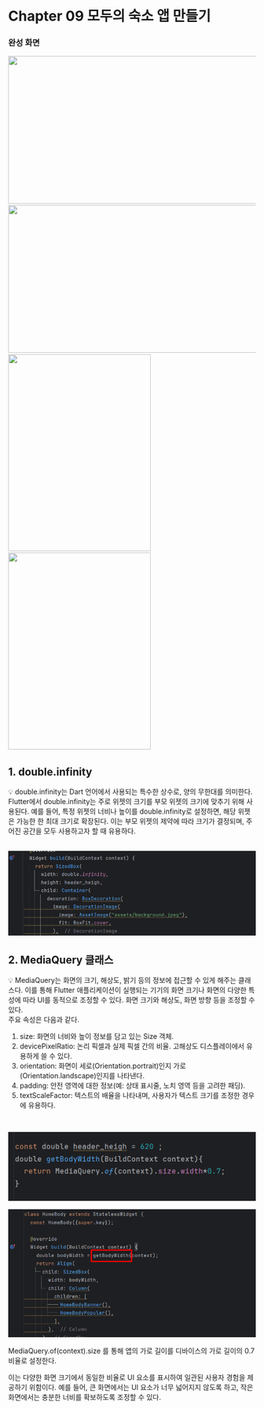 # Chapter 09 모두의 숙소 앱 만들기

### 완성 화면

<img src="https://github.com/user-attachments/assets/d45b2eee-9658-4b3f-82f0-8b608ac2673a" width="600" height="300">
<img src="https://github.com/user-attachments/assets/52a25974-34fa-4f66-b31c-de11d312a3e4" width="600" height="300">
<img src="https://github.com/user-attachments/assets/86156888-c40f-4a8f-b19a-b1e68f122794" width="290" height="400">
<img src="https://github.com/user-attachments/assets/7814c098-123b-4624-a679-7a006c70438a" width="290" height="400">



## 1. double.infinity
<aside>
💡 double.infinity는 Dart 언어에서 사용되는 특수한 상수로, 양의 무한대를 의미한다. Flutter에서 double.infinity는 주로 위젯의 크기를 부모 위젯의 크기에 맞추기 위해 사용된다. 예를 들어, 특정 위젯의 너비나 높이를 double.infinity로 설정하면, 해당 위젯은 가능한 한 최대 크기로 확장된다. 이는 부모 위젯의 제약에 따라 크기가 결정되며, 주어진 공간을 모두 사용하고자 할 때 유용하다.
</aside>
<br>

![alt text](image-2.png)

## 2. MediaQuery 클래스

<aside>
💡 MediaQuery는 화면의 크기, 해상도, 밝기 등의 정보에 접근할 수 있게 해주는 클래스다. 이를 통해 Flutter 애플리케이션이 실행되는 기기의 화면 크기나 화면의 다양한 특성에 따라 UI를 동적으로 조정할 수 있다. 화면 크기와 해상도, 화면 방향 등을 조정할 수 있다.

<br>
주요 속성은 다음과 같다.

1. size: 화면의 너비와 높이 정보를 담고 있는 Size 객체.
2. devicePixelRatio: 논리 픽셀과 실제 픽셀 간의 비율. 고해상도 디스플레이에서 유용하게 쓸 수 있다.
3. orientation: 화면이 세로(Orientation.portrait)인지 가로(Orientation.landscape)인지를 나타낸다.
4. padding: 안전 영역에 대한 정보(예: 상태 표시줄, 노치 영역 등을 고려한 패딩).
5. textScaleFactor: 텍스트의 배율을 나타내며, 사용자가 텍스트 크기를 조정한 경우에 유용하다.


</aside>
<br>

![alt text](image.png)

![alt text](image-1.png)

MediaQuery.of(context).size 를 통해 앱의 가로 길이를 디바이스의 가로 길이의 0.7 비율로 설정한다.

이는 다양한 화면 크기에서 동일한 비율로 UI 요소를 표시하여 일관된 사용자 경험을 제공하기 위함이다. 예를 들어, 큰 화면에서는 UI 요소가 너무 넓어지지 않도록 하고, 작은 화면에서는 충분한 너비를 확보하도록 조정할 수 있다.


